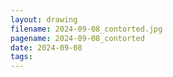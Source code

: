 ```yaml
---
layout: drawing
filename: 2024-09-08_contorted.jpg
pagename: 2024-09-08_contorted
date: 2024-09-08
tags:
---
```


